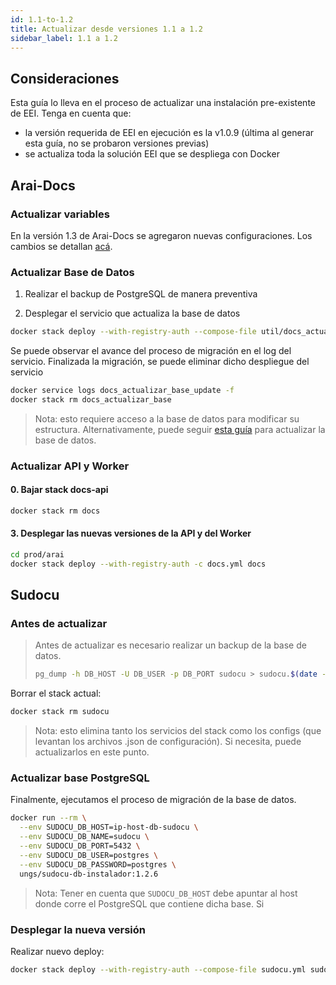 ```yaml
---
id: 1.1-to-1.2
title: Actualizar desde versiones 1.1 a 1.2
sidebar_label: 1.1 a 1.2
---
```


## Consideraciones

Esta guía lo lleva en el proceso de actualizar una instalación pre-existente de EEI. Tenga en cuenta que:

* la versión requerida de EEI en ejecución es la v1.0.9 (última al generar esta guía, no se probaron versiones previas)
* se actualiza toda la solución EEI que se despliega con Docker


## Arai-Docs

### Actualizar variables

En la versión 1.3 de Arai-Docs se agregaron nuevas configuraciones. Los cambios se detallan [acá](https://documentacion.siu.edu.ar/documentos/docs/next/1.2-to-1.3/).


### Actualizar Base de Datos

1. Realizar el backup de PostgreSQL de manera preventiva

1. Desplegar el servicio que actualiza la base de datos 

```bash
docker stack deploy --with-registry-auth --compose-file util/docs_actualizar_base.yml docs_actualizar_base
```

Se puede observar el avance del proceso de migración en el log del servicio. Finalizada la migración, se puede eliminar dicho despliegue del servicio

```bash
docker service logs docs_actualizar_base_update -f
docker stack rm docs_actualizar_base
```

> Nota: esto requiere acceso a la base de datos para modificar su estructura. Alternativamente, puede seguir [esta guía](https://documentacion.siu.edu.ar/documentos/docs/1.2-to-1.3/) para actualizar la base de datos.


### Actualizar API y Worker

#### 0. Bajar stack docs-api
```bash
docker stack rm docs
```

#### 3. Desplegar las nuevas versiones de la API y del Worker

```bash
cd prod/arai
docker stack deploy --with-registry-auth -c docs.yml docs
```


## Sudocu


### Antes de actualizar

> Antes de actualizar es necesario realizar un backup de la base de datos.
>
> ```bash
> pg_dump -h DB_HOST -U DB_USER -p DB_PORT sudocu > sudocu.$(date -I).sql
> ```

Borrar el stack actual:

```bash
docker stack rm sudocu
```

> Nota: esto elimina tanto los servicios del stack como los configs (que levantan los archivos .json de configuración). Si necesita, puede actualizarlos en este punto.

### Actualizar base PostgreSQL

Finalmente, ejecutamos el proceso de migración de la base de datos.

```bash
docker run --rm \
  --env SUDOCU_DB_HOST=ip-host-db-sudocu \
  --env SUDOCU_DB_NAME=sudocu \
  --env SUDOCU_DB_PORT=5432 \
  --env SUDOCU_DB_USER=postgres \
  --env SUDOCU_DB_PASSWORD=postgres \
  ungs/sudocu-db-instalador:1.2.6
```

> Nota: Tener en cuenta que `SUDOCU_DB_HOST` debe apuntar al host donde corre el PostgreSQL que contiene dicha base. Si 

### Desplegar la nueva versión

Realizar nuevo deploy:

```bash
docker stack deploy --with-registry-auth --compose-file sudocu.yml sudocu
```
